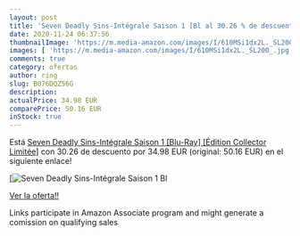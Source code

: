 ```yaml
---
layout: post
title: 'Seven Deadly Sins-Intégrale Saison 1 [Bl al 30.26 % de descuento'
date: 2020-11-24 06:37:56
thumbnailImage: 'https://m.media-amazon.com/images/I/610MSi1dx2L._SL200_.jpg'
images: [ 'https://m.media-amazon.com/images/I/610MSi1dx2L._SL200_.jpg' ]
comments: true
category: ofertas
author: ring
slug: B076DQZ56G
description:
actualPrice: 34.98 EUR
comparePrice: 50.16 EUR
inStock: true
---
```


Está [Seven Deadly Sins-Intégrale Saison 1 [Blu-Ray] [Édition Collector Limitée]](https://www.amazon.fr/dp/B076DQZ56G/?tag=tolees0d-21) con 30.26 de descuento por 34.98 EUR (original: 50.16 EUR) en el siguiente enlace!

[![Seven Deadly Sins-Intégrale Saison 1 [Bl](https://m.media-amazon.com/images/I/610MSi1dx2L._SL200_.jpg)](https://www.amazon.fr/dp/B076DQZ56G/?tag=tolees0d-21)

[Ver la oferta!!](https://www.amazon.fr/dp/B076DQZ56G/?tag=tolees0d-21)

Links participate in Amazon Associate program and might generate a comission on qualifying sales


